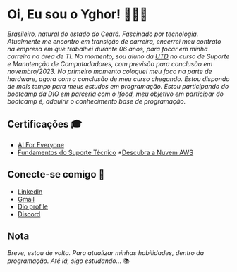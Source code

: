 # Oi, Eu sou o Yghor! 👨🏽‍💻

*Brasileiro, natural do estado do Ceará. Fascinado por tecnologia. Atualmente me encontro em transição de carreira, encerrei meu contrato na empresa em que trabalhei durante 06 anos, para focar em minha carreira na área de TI. No momento, sou aluno da [UTD](https://www.sct.ce.gov.br/utd/) no curso de Suporte e Manutenção de Computadadores, com previsão para conclusão em novembro/2023.*
*No primeiro momento coloquei meu foco na parte de hardware, agora com a conclusão de meu curso chegando. Estou dispondo de mais tempo para meus estudos em programação. Estou participando do [bootcamp](https://web.dio.me/track/potencia-tech-ifood-programacao-do-zero) da DIO em parceria com o Ifood, meu objetivo em participar do bootcamp é, adquirir o conhecimento base de programação.*

## Certificações 🎓

* [AI For Everyone](https://coursera.org/share/08d2f6e5e00e16ea34cda2290bacc240)
* [Fundamentos do Suporte Técnico](https://coursera.org/share/137fc0266746736ef93e9147dbfffada)
*[Descubra a Nuvem AWS](https://www.dio.me/certificate/FC58DF24)

## Conecte-se comigo 📲

* [LinkedIn](https://www.linkedin.com/in/yghor-almeida-87424a222/)
* [Gmail](yghor96@gmail.com)
* [Dio profile](https://www.dio.me/users/yghor96)
* [Discord](https://discord.com/channels/@me/917963828510199868)


## Nota
*Breve, estou de volta. Para atualizar minhas habilidades, dentro da programação. Até lá, sigo estudando...* 📚
